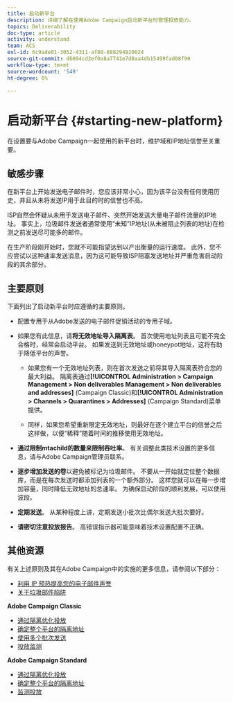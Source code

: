 ```yaml
---
title: 启动新平台
description: 详细了解在使用Adobe Campaign启动新平台时管理投放能力。
topics: Deliverability
doc-type: article
activity: understand
team: ACS
exl-id: 6c9ade01-3052-4311-af80-888294820024
source-git-commit: d6094cd2ef0a8a7741e7d8aa4db15499fad08f90
workflow-type: tm+mt
source-wordcount: '549'
ht-degree: 6%

---
```


# 启动新平台 {#starting-new-platform}

在设置要与Adobe Campaign一起使用的新平台时，维护域和IP地址信誉至关重要。

## 敏感步骤

在新平台上开始发送电子邮件时，您应该非常小心，因为该平台没有任何使用历史，并且从未将发送IP用于此目的时的信誉也不高。

ISP自然会怀疑从未用于发送电子邮件、突然开始发送大量电子邮件流量的IP地址。 事实上，垃圾邮件发送者通常使用“未知”IP地址(从未被阻止列表的地址)在检测之前发送尽可能多的邮件。

在生产阶段刚开始时，您就不可能指望达到以产出衡量的运行速度。 此外，您不应尝试以这种速率发送消息，因为这可能导致ISP阻塞发送地址并严重危害启动阶段的其余部分。

## 主要原则

下面列出了启动新平台时应遵循的主要原则。

* 配置专用于从Adobe发送的电子邮件促销活动的专用子域。

* 如果您有此信息，请&#x200B;**将无效地址导入隔离表**。
首次使用地址列表且可能不完全合格时，经常会启动平台。 如果发送到无效地址或honeypot地址，这将有助于降低平台的声誉。

   * 如果您有一个无效地址列表，则在首次发送之前将其导入隔离表符合您的最大利益。 隔离表通过&#x200B;**[!UICONTROL Administration > Campaign Management > Non deliverables Management > Non deliverables and addresses]** (Campaign Classic)和&#x200B;**[!UICONTROL Administration > Channels > Quarantines > Addresses]** (Campaign Standard)菜单提供。

   * 同样，如果您希望重新限定无效地址，则最好在逐个建立平台的信誉之后这样做，以便“稀释”随着时间的推移使用无效地址。

* **通过限制mtachild的数量来限制吞吐率**。 有关调整此类技术设置的更多信息，请与Adobe Campaign管理员联系。

* **逐步增加发送的卷**&#x200B;以避免被标记为垃圾邮件。 不要从一开始就定位整个数据库，而是在每次发送时都添加列表的一个额外部分。 这样您就可以在每一步增加容量，同时降低无效地址的总速率。 为确保启动阶段的顺利发展，可以使用波段。

* **定期发送**。 从某种程度上讲，定期发送小批次比偶尔发送大批次要好。
* **请密切注意投放报告**。 高错误指示器可能意味着技术设置配置不正确。

## 其他资源

有关上述原则及其在Adobe Campaign中的实施的更多信息，请参阅以下部分：

* [利用 IP 预热提高您的电子邮件声誉](../../help/additional-resources/increase-reputation-with-ip-warming.md)
* [关于垃圾邮件陷阱](../../help/additional-resources/all-about-spam-traps.md)

**Adobe Campaign Classic**

* [通过隔离优化投放](https://experienceleague.adobe.com/docs/campaign-classic/using/sending-messages/monitoring-deliveries/understanding-quarantine-management.html?lang=zh-Hans#optimizing-your-delivery-through-quarantines)
* [确定整个平台的隔离地址](https://experienceleague.adobe.com/docs/campaign-classic/using/sending-messages/monitoring-deliveries/understanding-quarantine-management.html?lang=zh-Hans#identifying-quarantined-addresses-for-the-entire-platform)
* [使用多个批次发送](https://experienceleague.adobe.com/docs/campaign-classic/using/sending-messages/key-steps-when-creating-a-delivery/steps-sending-the-delivery.html?lang=zh-Hans#sending-using-multiple-waves)
* [投放监测](https://experienceleague.adobe.com/docs/campaign-classic/using/sending-messages/monitoring-deliveries/about-delivery-monitoring.html?lang=zh-Hans#sending-messages)

**Adobe Campaign Standard**

* [通过隔离优化投放](https://experienceleague.adobe.com/docs/campaign-standard/using/testing-and-sending/monitoring-messages/understanding-quarantine-management.html?lang=zh-Hans#optimizing-your-delivery-through-quarantines)
* [确定整个平台的隔离地址](https://experienceleague.adobe.com/docs/campaign-standard/using/testing-and-sending/monitoring-messages/understanding-quarantine-management.html?lang=zh-Hans)
* [监测投放](https://experienceleague.adobe.com/docs/campaign-standard/using/testing-and-sending/monitoring-messages/monitoring-a-delivery.html?lang=zh-Hans)
